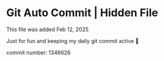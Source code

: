 # Git Auto Commit | Hidden File

This file was added Feb 12, 2025

Just for fun and keeping my daily git commit active 🤪

commit number: 1346626
